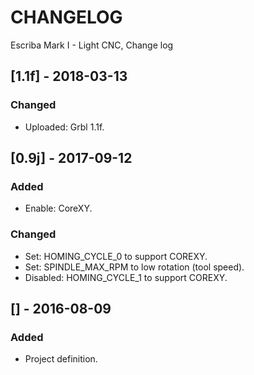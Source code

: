 # CHANGELOG
Escriba Mark I - Light CNC, Change log

## [1.1f] - 2018-03-13
### Changed
- Uploaded: Grbl 1.1f.

## [0.9j] - 2017-09-12
### Added
- Enable: CoreXY.

### Changed
- Set: HOMING_CYCLE_0 to support COREXY.
- Set: SPINDLE_MAX_RPM to low rotation (tool speed).
- Disabled: HOMING_CYCLE_1 to support COREXY.

## [] - 2016-08-09
### Added
- Project definition.
